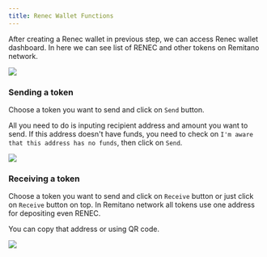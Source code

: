```yaml
---
title: Renec Wallet Functions
---
```


After creating a Renec wallet in previous step, we can access Renec wallet dashboard. In here we can see list of RENEC and other
tokens on Remitano network.

![](https://img-portal-prod.s3.amazonaws.com/uploads/image/attachment/36808/Screen_Shot_2022-04-21_at_15.51.18.png)

### Sending a token

Choose a token you want to send and click on `Send` button.

All you need to do is inputing recipient address and amount you want to send. If this address doesn't have funds, you need to check on `I'm aware that this address has no funds`,
then click on `Send`.

![](https://img-portal-prod.s3.amazonaws.com/uploads/image/attachment/36811/Screen_Shot_2022-04-21_at_15.52.11.png)

### Receiving a token

Choose a token you want to send and click on `Receive` button or just click on `Receive` button on top. In Remitano network all tokens use one address for depositing even RENEC.

You can copy that address or using QR code.

![](https://img-portal-prod.s3.amazonaws.com/uploads/image/attachment/36809/Screen_Shot_2022-04-21_at_15.52.20.png)

